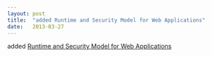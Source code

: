 ```yaml
---
layout: post
title:  "added Runtime and Security Model for Web Applications"
date:   2013-03-27
---
```


added <a href="http://www.w3.org/TR/runtime/">Runtime and Security Model for Web Applications</a>

